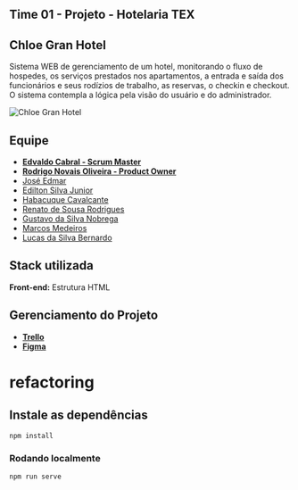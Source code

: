 ## Time 01 - Projeto - Hotelaria TEX

## Chloe Gran Hotel

Sistema WEB de gerenciamento de um hotel, monitorando o fluxo de hospedes, os serviços prestados nos apartamentos, a entrada e saída dos funcionários e seus rodízios de trabalho, as reservas, o checkin e checkout. O sistema contempla a lógica pela visão do usuário e do administrador.

![Chloe Gran Hotel](https://i.imgur.com/L6sUJBx.png)

## Equipe

-   [**Edvaldo Cabral - Scrum Master**](https://github.com/edcabralc)
-   [**Rodrigo Novais Oliveira - Product Owner**]()
-   [José Edmar]()
-   [Edilton Silva Junior]()
-   [Habacuque Cavalcante]()
-   [Renato de Sousa Rodrigues](https://github.com/Notare)
-   [Gustavo da Silva Nobrega]()
-   [Marcos Medeiros](https://github.com/mrmedeiro)
-   [Lucas da Silva Bernardo]()

## Stack utilizada

**Front-end:** Estrutura HTML

## Gerenciamento do Projeto

-   [**Trello**](https://trello.com/b/r2J6ImFp/projeto-hotelaria)
-   [**Figma**](https://www.figma.com/file/KxRREhZ3GBQyiFQfaX2bGC/chloe-grand-hotel?node-id=18%3A479&t=4Wzv7nAF6mdNhZox-0)

# refactoring

## Instale as dependências

```
npm install
```

### Rodando localmente

```
npm run serve
```
